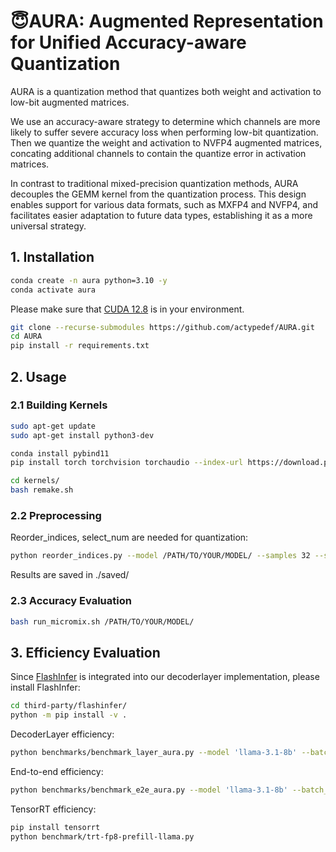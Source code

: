 # 😇AURA: Augmented Representation for Unified Accuracy-aware Quantization

AURA is a quantization method that quantizes both weight and activation to low-bit augmented matrices. 


We use an accuracy-aware strategy to determine which channels are more likely to suffer severe accuracy loss when performing low-bit quantization. Then we quantize the weight and activation to NVFP4 augmented matrices, concating additional channels to contain the quantize error in activation matrices. 


In contrast to traditional mixed-precision quantization methods, AURA decouples the GEMM kernel from the quantization process. This design enables support for various data formats, such as MXFP4 and NVFP4, and facilitates easier adaptation to future data types, establishing it as a more universal strategy. 


## 1. Installation
```bash
conda create -n aura python=3.10 -y
conda activate aura
```
Please make sure that [CUDA 12.8](https://developer.nvidia.com/cuda-12-8-1-download-archive?target_os=Linux&target_arch=x86_64&Distribution=Ubuntu&target_version=22.04&target_type=runfile_local) is in your environment.
```bash
git clone --recurse-submodules https://github.com/actypedef/AURA.git
cd AURA
pip install -r requirements.txt
```

## 2. Usage

### 2.1 Building Kernels
```bash
sudo apt-get update
sudo apt-get install python3-dev
```
```bash
conda install pybind11
pip install torch torchvision torchaudio --index-url https://download.pytorch.org/whl/cu128
```
```bash
cd kernels/
bash remake.sh
```
### 2.2 Preprocessing
Reorder_indices, select_num are needed for quantization:
```bash
python reorder_indices.py --model /PATH/TO/YOUR/MODEL/ --samples 32 --seqlen 2048 --act_sort_metric frobenius
```
Results are saved in ./saved/

### 2.3 Accuracy Evaluation
```bash
bash run_micromix.sh /PATH/TO/YOUR/MODEL/
```

## 3. Efficiency Evaluation
Since [FlashInfer](https://github.com/flashinfer-ai/flashinfer/tree/main) is integrated into our decoderlayer implementation, please install FlashInfer:
```bash
cd third-party/flashinfer/
python -m pip install -v .
```
DecoderLayer efficiency:
```bash
python benchmarks/benchmark_layer_aura.py --model 'llama-3.1-8b' --batch_size 32 --prefill_seq_len 2048
```
End-to-end efficiency:
```bash
python benchmarks/benchmark_e2e_aura.py --model 'llama-3.1-8b' --batch_size 8 --prefill_seq_len 1024 --decode_steps 50
```
TensorRT efficiency:
```bash
pip install tensorrt
python benchmark/trt-fp8-prefill-llama.py
```